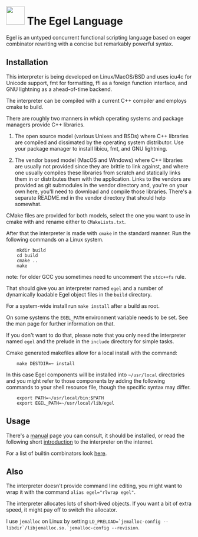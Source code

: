 <img src="contrib/assets/egel-black-white.svg" height="50px"/>  The Egel Language
=================

Egel is an untyped concurrent functional scripting language based on eager
combinator rewriting with a concise but remarkably powerful syntax.

Installation
------------

This interpreter is being developed on Linux/MacOS/BSD and uses icu4c for 
Unicode support, fmt for formatting, ffi as a foreign function interface,
and GNU lightning as a ahead-of-time backend. 

The interpreter can be compiled with a current C++ compiler and employs
cmake to build.

There are roughly two manners in which operating systems and package
managers provide C++ libraries.

1. The open source model (various Unixes and BSDs) where C++ libraries are
   compiled and dissimated by the operating system distributor. Use your
   package manager to install libicu, fmt, and GNU lightning.

2. The vendor based model (MacOS and Windows) where C++ libraries are 
   usually not provided since they are brittle to link against, and where
   one usually compiles these libraries from scratch and statically links
   them in or distributes them with the application. 
   Links to the vendors are provided as git submodules in the
   vendor directory and, you're on your own here, you'll need to download
   and compile those libraries. There's a separate README.md in the vendor
   directory that should help somewhat.

CMake files are provided for both models, select the one you want to use
in cmake with 
and rename either to `CMakeLists.txt`.

After that the interpreter is made with `cmake` in the standard manner. Run
the following commands on a Linux system.

```
    mkdir build
    cd build
    cmake ..
    make
```

note: for older GCC you sometimes need to uncomment the
`stdc++fs` rule.

That should give you an interpreter named `egel`
and a number of dynamically loadable Egel object files in the
`build` directory.

For a system-wide install run `make install` after a build
as root.

On some systems the `EGEL_PATH` environment variable needs to be set.
See the man page for further information on that.

If you don't want to do that, please note that you only need the interpreter
named `egel` and the prelude in the `include` directory for simple tasks.

Cmake generated makefiles allow for a local install with the command:

```
    make DESTDIR=~ install
```

In this case Egel components will be installed into `~/usr/local` directories
and you might refer to those components by adding the following commands
to your shell resource file, though the specific syntax may differ.

```
    export PATH=~/usr/local/bin:$PATH
    export EGEL_PATH=~/usr/local/lib/egel
```

Usage
-----

There's a [manual](https://egel-lang.github.io/egel.1.html) page you can
consult, it should be installed, or read the following short 
[introduction](http://egel.readthedocs.io/) to the interpreter on
the internet.

For a list of builtin combinators look 
[here](https://github.com/egel-lang/egel-gen/blob/main/combs.md).

Also
----

The interpreter doesn't provide command line editing, you might
want to wrap it with the command `alias egel="rlwrap egel"`.

The interpreter allocates lots of short-lived objects. If you want
a bit of extra speed, it might pay off to switch the allocator.

I use `jemalloc` on Linux by setting
``LD_PRELOAD=`jemalloc-config --libdir`/libjemalloc.so.`jemalloc-config --revision``.
